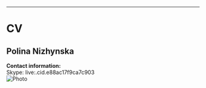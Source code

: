 ____________________________________________________________________


# CV


## Polina Nizhynska
**Contact information:** <br/>
Skype: live:.cid.e88ac17f9ca7c903 <br/>
![](https://media.licdn.com/dms/image/D4D03AQEY4AEL28L6ew/profile-displayphoto-shrink_400_400/0/1685401744152?e=1693440000&v=beta&t=ez-JVcBvEgEaeGjqhGISPZbdeGHZEH010WUFndIfN-4 "Photo")
